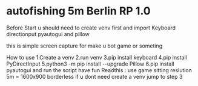 # autofishing 5m Berlin RP 1.0
Before Start u should need to create venv first and 
import 
Keyboard 
directionput 
pyautogui and pillow

this is simple screen capture for make u bot game or someting

How to use
    1.Create a venv 
    2.run venv
    3.pip install keyboard 
    4.pip install PyDirectInput
    5.python3 -m pip install --upgrade Pillow 
    6.pip install pyautogui
    and run the script have fun
Readthis :
use game sitting reslution 5m = 1600x900 borderless
if u dont need create a venv jump to step 3